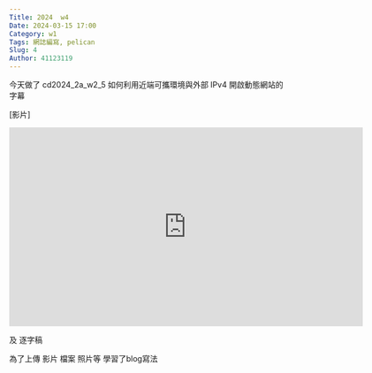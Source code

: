 ```yaml
---
Title: 2024  w4
Date: 2024-03-15 17:00
Category: w1
Tags: 網誌編寫, pelican
Slug: 4
Author: 41123119
---
```



今天做了 
cd2024_2a_w2_5 如何利用近端可攜環境與外部 IPv4 開啟動態網站的字幕

[影片]
<iframe src="https://nfuedu-my.sharepoint.com/personal/41123119_nfu_edu_tw/_layouts/15/embed.aspx?UniqueId=6fee96e1-6362-499b-9035-20cf3ab77c7e&embed=%7B%22ust%22%3Atrue%2C%22hv%22%3A%22CopyEmbedCode%22%7D&referrer=StreamWebApp&referrerScenario=EmbedDialog.Create" width="640" height="360" frameborder="0" scrolling="no" allowfullscreen title="cd2024_2a_w2_5 如何利用近端可攜環境與外部 IPv4 開啟動態網站 (1).mp4"></iframe>


 及 逐字稿
 
 為了上傳 影片 檔案 照片等 學習了blog寫法
